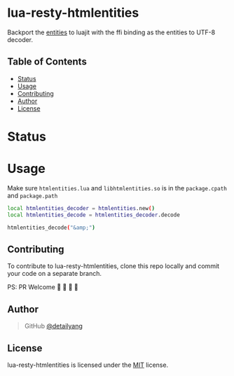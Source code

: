 [entities]: https://bitbucket.org/cggaertner/cstuff

# lua-resty-htmlentities
Backport the [entities] to luajit with the ffi binding as the entities to UTF-8 decoder.

Table of Contents
-----------------
* [Status](#status)
* [Usage](#usage)
* [Contributing](#contributing)
* [Author](#author)
* [License](#license)

Status
====

Usage
====
Make sure `htmlentities.lua` and `libhtmlentities.so` is in the `package.cpath` and `package.path`

```bash
local htmlentities_decoder = htmlentities.new()
local htmlentities_decode = htmlentities_decoder.decode

htmlentities_decode("&amp;")
```

Contributing
------------

To contribute to lua-resty-htmlentities, clone this repo locally and commit your code on a separate branch.

PS: PR Welcome :rocket: :rocket: :rocket: :rocket:


Author
------

> GitHub [@detailyang](https://github.com/detailyang)


License
-------
lua-resty-htmlentities is licensed under the [MIT] license.

[MIT]: https://github.com/detailyang/ybw/blob/master/licenses/MIT
